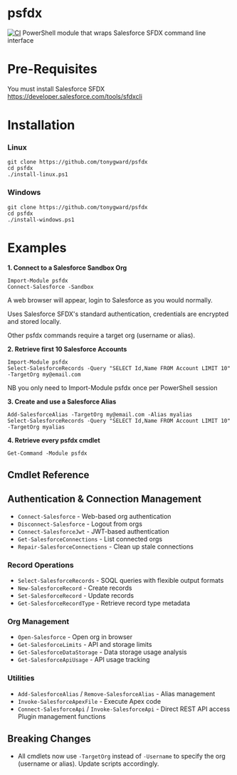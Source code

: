 # psfdx
[![CI](https://github.com/tonygward/psfdx/actions/workflows/ci.yml/badge.svg)](https://github.com/tonygward/psfdx/actions/workflows/ci.yml)
PowerShell module that wraps Salesforce SFDX command line interface
# Pre-Requisites
You must install Salesforce SFDX
https://developer.salesforce.com/tools/sfdxcli

# Installation

### Linux
```
git clone https://github.com/tonygward/psfdx
cd psfdx
./install-linux.ps1
```

### Windows
```
git clone https://github.com/tonygward/psfdx
cd psfdx
./install-windows.ps1
```

# Examples
**1. Connect to a Salesforce Sandbox Org**
```
Import-Module psfdx
Connect-Salesforce -Sandbox
```
A web browser will appear, login to Salesforce as you would normally.

Uses Salesforce SFDX's standard authentication, credentials are encrypted and stored locally.

Other psfdx commands require a target org (username or alias).

**2. Retrieve first 10 Salesforce Accounts**
```
Import-Module psfdx
Select-SalesforceRecords -Query "SELECT Id,Name FROM Account LIMIT 10" -TargetOrg my@email.com
```
NB you only need to Import-Module psfdx once per PowerShell session

**3. Create and use a Salesforce Alias**
```
Add-SalesforceAlias -TargetOrg my@email.com -Alias myalias
Select-SalesforceRecords -Query "SELECT Id,Name FROM Account LIMIT 10" -TargetOrg myalias
```

**4. Retrieve every psfdx cmdlet**
```
Get-Command -Module psfdx
```

## Cmdlet Reference
## Authentication & Connection Management
* `Connect-Salesforce` - Web-based org authentication
* `Disconnect-Salesforce` - Logout from orgs
* `Connect-SalesforceJwt` - JWT-based authentication
* `Get-SalesforceConnections` - List connected orgs
* `Repair-SalesforceConnections` - Clean up stale connections
### Record Operations
* `Select-SalesforceRecords` - SOQL queries with flexible output formats
* `New-SalesforceRecord` - Create records
* `Set-SalesforceRecord` - Update records
* `Get-SalesforceRecordType` - Retrieve record type metadata
### Org Management
* `Open-Salesforce` - Open org in browser
* `Get-SalesforceLimits` - API and storage limits
* `Get-SalesforceDataStorage` - Data storage usage analysis
* `Get-SalesforceApiUsage` - API usage tracking
### Utilities
* `Add-SalesforceAlias` / `Remove-SalesforceAlias` -  Alias management
* `Invoke-SalesforceApexFile` - Execute Apex code
* `Connect-SalesforceApi` / `Invoke-SalesforceApi` - Direct REST API access
Plugin management functions

## Breaking Changes
- All cmdlets now use `-TargetOrg` instead of `-Username` to specify the org (username or alias). Update scripts accordingly.
